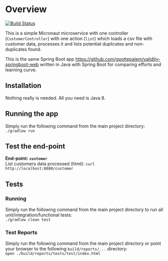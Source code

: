 # Overview
[![Build Status](https://travis-ci.org/gpottepalem/validity-micronaut-java.svg?branch=master)](https://travis-ci.org/gpottepalem/validity-micronaut-java)

This is a simple Micronaut microservice with one controller (`CustomerController`) with one action (`list`) 
which loads a csv file with customer data, processes it and lists potential duplicates and non-duplicates found.

This is the same Spring Boot app https://github.com/gpottepalem/validity-springboot-web written in Java with Spring Boot for 
comparing efforts and learning curve.

## Installation
Nothing really is needed. All you need is Java 8.

## Running the app
Simply run the following command from the main project directory:   
`./gradlew run`

## Test the end-point
**End-point: `customer`**  
List customers data processed (html): `curl http://localhost:8080/customer`  

## Tests
### Running
Simply run the following command from the main project directory to run all unit/integration/functional tests:   
`./gradlew clean test`
### Test Reports
Simply run the following command from the main project directory or point your browser to the following
`build/reports/...` directory:  
`open ./build/reports/tests/test/index.html`  